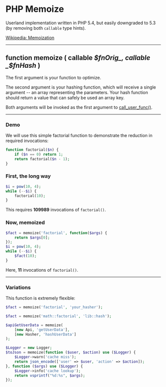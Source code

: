 PHP Memoize
==============

Userland implementation written in PHP 5.4, but easily downgraded to 5.3 (by removing both `callable` type hints).

[Wikipedia: Memoization](http://en.wikipedia.org/wiki/Memoization)

------
function **memoize** ( callable _$fnOrig_, callable _$fnHash_ )
------

The first argument is your function to optimize.

The second argument is your hashing function, which will receive a single argument -- an array representing the parameters. Your hash function should return a value that can safely be used an array key.

Both arguments will be invoked as the first argument to [call_user_func()](http://php.net/manual/en/function.call-user-func.php).

------

### Demo

We will use this simple factorial function to demonstrate the reduction in required invocations:

```php
function factorial($n) {
    if ($n == 0) return 1;
    return factorial($n - 1);
}
```

### First, the long way

```php
$i = pow(10, 4);
while (--$i) {
    factorial(10);
}
```

This requires **109989** invocations of `factorial()`.

### Now, memoized
    
```php
$fact = memoize('factorial', function($args) {
    return $args[0];
});
$i = pow(10, 4);
while (--$i) {
    $fact(10);
}
```

Here, **11** invocations of `factorial()`.

------

### Variations

This function is extremely flexible:

```php
$fact = memoize('factorial', 'your_hasher');
```

```php
$fact = memoize('math::factorial', 'lib::hash');
```

```php
$apiGetUserData = memoize(
    [new Api, 'getUserData'],
    [new Hasher, 'hashUserData']
);
```

```php
$Logger = new Logger;
$toJson = memoize(function ($user, $action) use ($Logger) {
    $Logger->warn('cache miss');
    return json_encode(['user' => $user, 'action' => $action]);
}, function ($args) use ($Logger) {
    $Logger->info('cache lookup');
    return vsprintf("%d:%s", $args);
});
```